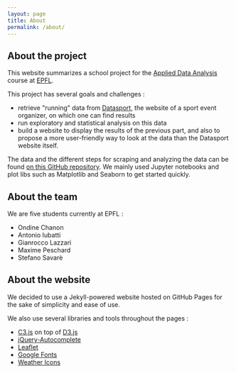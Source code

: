 ```yaml
---
layout: page
title: About
permalink: /about/
---
```


## About the project

This website summarizes a school project for the [Applied Data
Analysis](https://adaepfl.github.io) course at [EPFL](https://epfl.ch).

This project has several goals and challenges :

* retrieve "running" data from [Datasport](https://www.datasport.com), the website
  of a sport event organizer, on which one can find results
* run exploratory and statistical analysis on this data
* build a website to display the results of the previous part, and also to
  propose a more user-friendly way to look at the data than the Datasport
  website itself.

The data and the different steps for scraping and analyzing the data can be
found [on this GitHub
repository](https://github.com/ggrrll/hop_suisse_ada_project_public). We mainly
used Jupyter notebooks and plot libs such as Matplotlib and Seaborn to get
started quickly.

## About the team

We are five students currently at EPFL :

* Ondine Chanon
* Antonio Iubatti
* Gianrocco Lazzari
* Maxime Peschard
* Stefano Savarè

## About the website

We decided to use a Jekyll-powered website hosted on GitHub Pages for the sake
of simplicity and ease of use.

We also use several libraries and tools throughout the pages :

* [C3.js](http://c3js.org) on top of [D3.js](https://d3js.org)
* [jQuery-Autocomplete](https://github.com/devbridge/jQuery-Autocomplete)
* [Leaflet](http://leafletjs.com)
* [Google Fonts](https://fonts.google.com)
* [Weather Icons](https://erikflowers.github.io/weather-icons/)
